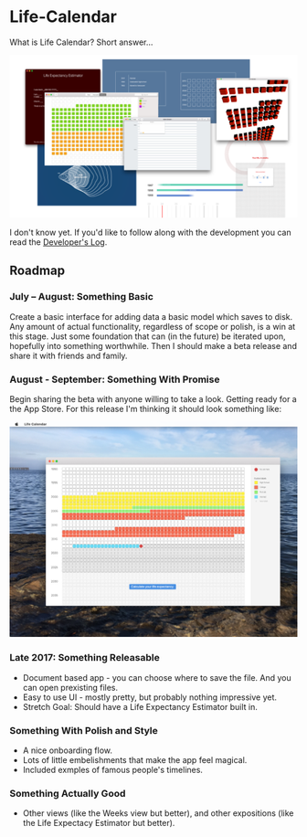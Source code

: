 # Life-Calendar

What is Life Calendar? Short answer...

![Mockups 1](./Screenshots%20and%20mockups/Mockups%201.png)

I don't know yet. If you'd like to follow along with the development you can read the [Developer's Log](https://github.com/wvdk/Life-Calendar/tree/master/Developer's%20Log).

## Roadmap

### July – August: Something Basic
Create a basic interface for adding data a basic model which saves to disk. Any amount of actual functionality, regardless of scope or polish, is a win at this stage. Just some foundation that can (in the future) be iterated upon, hopefully into something worthwhile. Then I should make a beta release and share it with friends and family.

### August - September: Something With Promise
Begin sharing the beta with anyone willing to take a look. Getting ready for a the App Store. For this release I'm thinking it should look something like:

![Life In Weeks Mockup](./Screenshots%20and%20mockups/Mockup%202%20-%20Basic%20%22Life%20In%20Weeks%22%20Idea.png)

### Late 2017: Something Releasable
- Document based app - you can choose where to save the file. And you can open prexisting files.
- Easy to use UI - mostly pretty, but probably nothing impressive yet.
- Stretch Goal: Should have a Life Expectancy Estimator built in.

### Something With Polish and Style
- A nice onboarding flow.
- Lots of little embelishments that make the app feel magical.
- Included exmples of famous people's timelines.

### Something Actually Good
- Other views (like the Weeks view but better), and other expositions (like the Life Expectacy Estimator but better).
